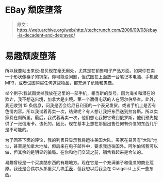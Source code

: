 # EBay 颓废堕落

> 原文：<https://web.archive.org/web/http://techcrunch.com/2006/09/08/ebay-is-decadent-and-depraved/>

# 易趣颓废堕落

所以我要站出来说:易贝现在毫无用处，尤其是在销售电子产品方面。如果你在卖一个形状像猴子的锅架，你可能没问题，但试图在上面放一台笔记本电脑、手机或 MP3，或者试图购买任何这些物品，都充满了危险和愚蠢。

举个例子:我试图卖掉我放在这里的一部手机，相当新的型号。因为海关和潜在的欺诈，我不想送出境，加拿大是出境。第一个赢得电话的人在阿尔伯塔省。此外，我还收到 15 条信息，问我是否会给尼日利亚的一个表兄发货，或者手机上是否有色情内容。所以我试着再卖一次，结果呢？有人想让我把东西送到拉各斯。所以卖家费在厕所里。最后，我试着再卖一次，他们想让我把它寄到俄罗斯，他们预先提供了一张信用卡。该死的。因此，现在基本上想在那里出售任何有价值的东西几乎是不可能的。

为了回答下面的评论，我的列表只显示我将运往美国大陆。买家在易贝有“大陆”地址，甚至是加拿大地址，但后来在电子邮件中，要求我运往国外。阿尔伯塔我可以做，但其余的是明显的骗局。在你和他们交流之前，销售看起来是合法的。

易趣曾经是一个买卖酷东西的有趣地方。现在它是一个充满骗子和傻瓜的商业荒原。我还是会偶尔从那里买几块[手表](https://web.archive.org/web/20130627210437/http://www.wristwatchreview.com/)，但我想以后我会在 Craigslist 上买一些东西。
